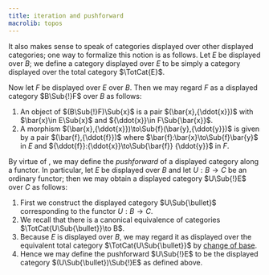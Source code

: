 ```yaml
---
title: iteration and pushforward
macrolib: topos
---
```


It also makes sense to speak of categories displayed over other displayed
categories; one way to formalize this notion is as follows. Let $E$ be
displayed over $B$; we define a category displayed over $E$ to be simply a
category displayed over the total category $\TotCat{E}$.

Now let $F$ be displayed over $E$ over $B$. Then we may regard $F$ as a
displayed category $B\Sub{!}F$ over $B$ as follows:

1. An object of $(B\Sub{!}F)\Sub{x}$ is a pair $(\bar{x},{\ddot{x}})$ with $\bar{x}\in E\Sub{x}$ and ${\ddot{x}}\in F\Sub{\bar{x}}$.
2. A morphism $(\bar{x},{\ddot{x}})\to\Sub{f}(\bar{y},{\ddot{y}})$ is given by a pair $(\bar{f},{\ddot{f}})$ where $\bar{f}:\bar{x}\to\Sub{f}\bar{y}$ in $E$ and ${\ddot{f}}:{\ddot{x}}\to\Sub{\bar{f}} {\ddot{y}}$ in $F$.

By virtue of [](frct-000B), we may define the *pushforward* of a displayed category along a functor. In particular, let $E$
be displayed over $B$ and let $U:B\to C$ be an ordinary functor; then we may
obtain a displayed category $U\Sub{!}E$ over $C$ as follows:

1. First we construct the displayed category $U\Sub{\bullet}$ corresponding to the
   functor $U:B \to C$.
2. We recall that there is a canonical equivalence of categories
   $\TotCat{U\Sub{\bullet}}\to B$.
3. Because $E$ is displayed over $B$, we may regard it as displayed over the
   equivalent total category $\TotCat{U\Sub{\bullet}}$ by
   [change of base](frct-0007).
4. Hence we may define the pushforward $U\Sub{!}E$ to be the displayed category $(U\Sub{\bullet})\Sub{!}E$ as defined above.
